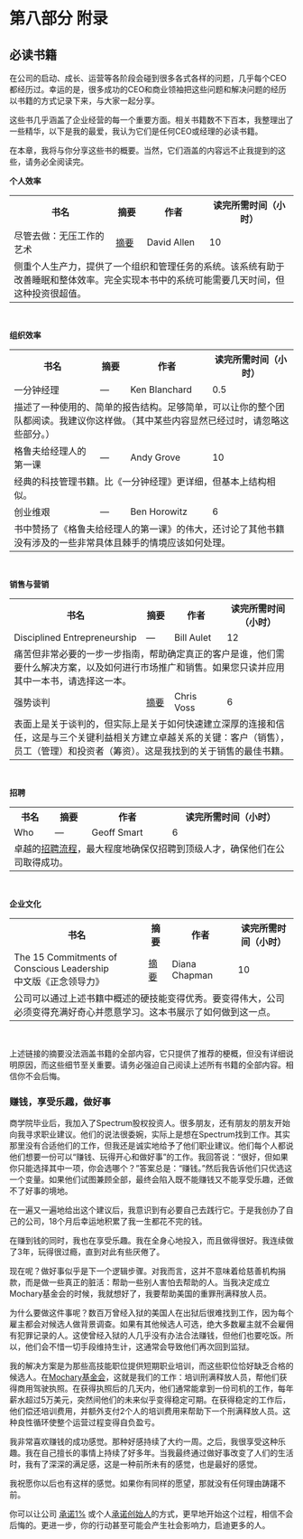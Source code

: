 # 第八部分 附录

## 必读书籍

在公司的启动、成长、运营等各阶段会碰到很多各式各样的问题，几乎每个CEO都经历过。幸运的是，很多成功的CEO和商业领袖把这些问题和解决问题的经历以书籍的方式记录下来，与大家一起分享。

这些书几乎涵盖了企业经营的每一个重要方面。相关书籍数不下百本，我整理出了一些精华，以下是我的最爱，我认为它们是任何CEO或经理的必读书籍。

在本章，我将与你分享这些书的概要。当然，它们涵盖的内容远不止我提到的这些，请务必全阅读完。


**个人效率**
<table>
  <tr>
    <th>书名
    </th>
    <th>摘要
    </th>
    <th>作者
    </th>
    <th> 读完所需时间（小时）
    </th>
  <tr>
  <tr>
    <td>尽管去做：无压工作的艺术
    </td>
    <td> <a href="https://hamberg.no/gtd/">摘要</a>
    </td>
    <td> David Allen
    </td>
    <td> 10
    </td>
  <tr>
  <tr>
    <td colspan="4">侧重个人生产力，提供了一个组织和管理任务的系统。该系统有助于改善睡眠和整体效率。完全实现本书中的系统可能需要几天时间，但这种投资很超值。
    </td>
  </tr>
</table>
<br>

**组织效率**
<table>
  <tr>
    <th>书名
    </th>
    <th>摘要
    </th>
    <th>作者
    </th>
    <th> 读完所需时间（小时）
    </th>
  <tr>
  <tr>
    <td>一分钟经理
    </td>
    <td> —
    </td>
    <td> Ken Blanchard
    </td>
    <td> 0.5
    </td>
  <tr>
  <tr>
    <td colspan="4">描述了一种使用的、简单的报告结构。足够简单，可以让你的整个团队都阅读。我建议你这样做。（其中某些内容显然已经过时，请忽略这些部分。）
    </td>
  </tr>

 <tr>
    <td>格鲁夫给经理人的第一课
    </td>
    <td> —
    </td>
    <td> Andy Grove  
    </td>
    <td> 10
    </td>
  <tr>
  <tr>
    <td colspan="4">经典的科技管理书籍。比《一分钟经理》更详细，但基本上结构相似。
    </td>
  </tr>

   <tr>
    <td>创业维艰
    </td>
    <td> —
    </td>
    <td> Ben Horowitz  
    </td>
    <td> 6
    </td>
  <tr>
  <tr>
    <td colspan="4">书中赞扬了《格鲁夫给经理人的第一课》的伟大，还讨论了其他书籍没有涉及的一些非常具体且棘手的情境应该如何处理。
    </td>
  </tr>
  
</table>
<br>

**销售与营销**
<table>
  <tr>
    <th>书名
    </th>
    <th>摘要
    </th>
    <th>作者
    </th>
    <th> 读完所需时间（小时）
    </th>
  <tr>
  <tr>
    <td>Disciplined Entrepreneurship
    </td>
    <td> —
    </td>
    <td> Bill Aulet
    </td>
    <td> 12 
    </td>
  <tr>
  <tr>
    <td colspan="4">痛苦但非常必要的一步一步指南，帮助确定真正的客户是谁，他们需要什么解决方案，以及如何进行市场推广和销售。如果您只读并应用其中一本书，请选择这一本。
    </td>
  </tr>

  <tr>
    <td>强势谈判
    </td>
    <td> <a href="https://github.com/mgp/book-notes/blob/master/never-split-the-difference.markdown">摘要</a>
    </td>
    <td>Chris Voss
    </td>
    <td>6
    </td>
  <tr>
  <tr>
    <td colspan="4">表面上是关于谈判的，但实际上是关于如何快速建立深厚的连接和信任，这是与三个关键利益相关方建立卓越关系的关键：客户（销售），员工（管理）和投资者（筹资）。这是我找到的关于销售的最佳书籍。
    </td>
  </tr>
  
</table>
<br>

**招聘**
<table>
  <tr>
    <th>书名
    </th>
    <th>摘要
    </th>
    <th>作者
    </th>
    <th> 读完所需时间（小时）
    </th>
  <tr>
  <tr>
    <td>Who
    </td>
    <td> —
    </td>
    <td>Geoff Smart
    </td>
    <td>6
    </td>
  <tr>
  <tr>
    <td colspan="4">卓越的<a href="https://docs.google.com/document/d/1bHJJg-k-Xv_HIu9oC9uN5z7xzvL8ednP8CIlHfaVrxs/edit">招聘流程</a>，最大程度地确保仅招聘到顶级人才，确保他们在公司取得成功。
    </td>
  </tr>
</table>
<br>

**企业文化**
<table>
  <tr>
    <th>书名
    </th>
    <th>摘要
    </th>
    <th>作者
    </th>
    <th> 读完所需时间（小时）
    </th>
  <tr>
  <tr>
    <td>The 15 Commitments of Conscious Leadership<br>中文版《正念领导力》
    </td>
    <td> <a href="http://www.skipprichard.com/15-commitments-of-conscious-leadership/">摘要</a>
    </td>
    <td> Diana Chapman
    </td>
    <td> 10
    </td>
  <tr>
  <tr>
    <td colspan="4">公司可以通过上述书籍中概述的硬技能变得优秀。要变得伟大，公司必须变得充满好奇心并愿意学习。这本书展示了如何做到这一点。
    </td>
  </tr>
</table>
<br>

上述链接的摘要没法涵盖书籍的全部内容，它只提供了推荐的梗概，但没有详细说明原因，而这些细节至关重要。请务必强迫自己阅读上述所有书籍的全部内容。相信你不会后悔。

### 赚钱，享受乐趣，做好事

商学院毕业后，我加入了Spectrum股权投资人。很多朋友，还有朋友的朋友开始向我寻求职业建议。他们的说法很委婉，实际上是想在Spectrum找到工作。其实那里没有合适他们的工作，但我还是诚实地给予了他们职业建议。他们每个人都说他们想要一份可以“赚钱、玩得开心和做好事”的工作。我回答说：“很好，但如果你只能选择其中一项，你会选哪个？”答案总是：“赚钱。”然后我告诉他们只优选这一个变量。如果他们试图兼顾全部，最终会陷入既不能赚钱又不能享受乐趣，还做不了好事的境地。

在一遍又一遍地给出这个建议后，我意识到有必要自己去践行它。于是我创办了自己的公司，18个月后幸运地积累了我一生都花不完的钱。

在赚到钱的同时，我也在享受乐趣。我在全身心地投入，而且做得很好。我连续做了3年，玩得很过瘾，直到对此有些厌倦了。

现在呢？做好事似乎是下一个逻辑步骤。对我而言，这并不意味着给慈善机构捐款，而是做一些真正的脏活：帮助一些别人害怕去帮助的人。当我决定成立Mochary基金会的时候，我就想好了，我要帮助美国的重罪刑满释放人员。

为什么要做这件事呢？数百万曾经入狱的美国人在出狱后很难找到工作，因为每个雇主都会对候选人做背景调查。如果有其他候选人可选，绝大多数雇主就不会雇佣有犯罪记录的人。这使曾经入狱的人几乎没有办法合法赚钱，但他们也要吃饭。所以，他们会不惜一切手段维持生计，这通常会导致他们再次回到监狱。

我的解决方案是为那些高技能职位提供短期职业培训，而这些职位恰好缺乏合格的候选人。在[Mochary基金会](https://www.mochary.org/)，这就是我们的工作：培训刑满释放人员，帮他们获得商用驾驶执照。在获得执照后的几天内，他们通常能拿到一份司机的工作，每年薪水超过5万美元，突然间他们的未来似乎变得稳定可期。在获得稳定的工作后，他们偿还培训费用，并额外支付2个人的培训费用来帮助下一个刑满释放人员。这种良性循环使整个运营过程变得自负盈亏。

我非常喜欢赚钱的成功感觉。那种好感持续了大约一周。之后，我很享受这种乐趣。我在自己擅长的事情上持续了好多年。当我最终通过做好事改变了人们的生活时，我有了深深的满足感，这是一种前所未有的感觉，也是最好的感觉。

我祝愿你以后也有这样的感觉。如果你有同样的愿望，那就没有任何理由踌躇不前。

你可以让公司 [承诺1%](https://pledge1percent.org/) 或个人[承诺创始人](https://docs.google.com/document/d/1_GDBxCHP6LTqy-OciTw5Ox1YoIGYnfnbkdnlUhzhWkg/edit?folder=0B9tanFUuwmYSMHIyU2pkYTZSVkU)的方式，更早地开始这个过程，相信不会后悔的。更进一步，你的行动甚至可能会产生社会影响力，启迪更多的人。

